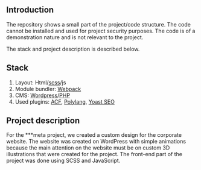 ## Introduction

The repository shows a small part of the project/code structure. The code cannot be installed and used for project security purposes. The code is of a demonstration nature and is not relevant to the project.

The stack and project description is described below.

## Stack

1. Layout: Html/<a href="https://sass-lang.com/" title="SCSS">scss</a>/js
2. Module bundler: <a href="https://webpack.js.org/" title="Webpack">Webpack</a>
3. CMS: <a href="https://wordpress.com/" title="Wordpress">Wordpress</a>/<a href="https://www.php.net/" title="PHP">PHP</a> 
4. Used plugins: <a href="https://wordpress.org/plugins/advanced-custom-fields/" title="ACF">ACF</a>, <a href="https://wordpress.org/plugins/polylang/" title="Polylang">Polylang</a>, <a href="https://wordpress.org/plugins/wordpress-seo/" title="Yoast Seo">Yoast SEO</a>

## Project description

For the ***meta project, we created a custom design for the corporate website. The website was created on WordPress with simple animations because the main attention on the website must be on custom 3D illustrations that were created for the project. The front-end part of the project was done using SCSS and JavaScript.
